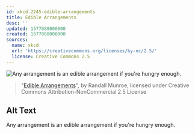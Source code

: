 ```yaml
---
id: xkcd.2245-edible-arrangements
title: Edible Arrangements
desc: ''
updated: 1577088000000
created: 1577088000000
sources:
  name: xkcd
  url: 'https://creativecommons.org/licenses/by-nc/2.5/'
  license: Creative Commons 2.5
---
```

![Any arrangement is an edible arrangement if you're hungry enough.](https://imgs.xkcd.com/comics/edible_arrangements.png)
> "[Edible Arrangements](https://xkcd.com/2245/)", by Randall Munroe, licensed under Creative Commons Attribution-NonCommercial 2.5 License

## Alt Text
Any arrangement is an edible arrangement if you're hungry enough.
